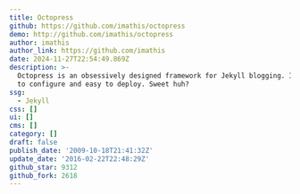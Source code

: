```yaml
---
title: Octopress
github: https://github.com/imathis/octopress
demo: http://github.com/imathis/octopress
author: imathis
author_link: https://github.com/imathis
date: 2024-11-27T22:54:49.869Z
description: >-
  Octopress is an obsessively designed framework for Jekyll blogging. It’s easy
  to configure and easy to deploy. Sweet huh?
ssg:
  - Jekyll
css: []
ui: []
cms: []
category: []
draft: false
publish_date: '2009-10-18T21:41:32Z'
update_date: '2016-02-22T22:48:29Z'
github_star: 9312
github_fork: 2618
---
```

